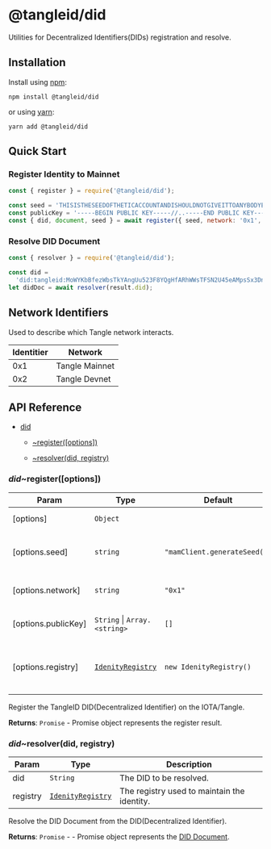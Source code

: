 # @tangleid/did

Utilities for Decentralized Identifiers(DIDs) registration and resolve.

## Installation

Install using [npm](https://www.npmjs.org/):

```shell
npm install @tangleid/did
```

or using [yarn](https://yarnpkg.com/):

```shell
yarn add @tangleid/did
```

## Quick Start

### Register Identity to Mainnet

```javascript
const { register } = require('@tangleid/did');

const seed = 'THISISTHESEEDOFTHETICACCOUNTANDISHOULDNOTGIVEITTOANYBODYELSE';
const publicKey = '-----BEGIN PUBLIC KEY-----//..-----END PUBLIC KEY-----'
const { did, document, seed } = await register({ seed, network: '0x1', publicKey });
```

### Resolve DID Document

```javascript
const { resolver } = require('@tangleid/did');

const did =
  'did:tangleid:MoWYKbBfezWbsTkYAngUu523F8YQgHfARhWWsTFSN2U45eAMpsSx3DnrV4SyZHCFuyDqjvQdg7';
let didDoc = await resolver(result.did);
```

## Network Identifiers

Used to describe which Tangle network interacts.

| Identitier | Network        |
| ---------- | -------------- |
| 0x1        | Tangle Mainnet |
| 0x2        | Tangle Devnet  |

## API Reference


* [did](#module_did)

    * [~register([options])](#module_did..register)

    * [~resolver(did, registry)](#module_did..resolver)


<a name="module_did..register"></a>

### *did*~register([options])

| Param | Type | Default | Description |
| --- | --- | --- | --- |
| [options] | <code>Object</code> |  | Registration options |
| [options.seed] | <code>string</code> | <code>&quot;mamClient.generateSeed()&quot;</code> | The seed for the master channel. |
| [options.network] | <code>string</code> | <code>&quot;0x1&quot;</code> | The network identitfer. |
| [options.publicKey] | <code>String</code> \| <code>Array.&lt;string&gt;</code> | <code>[]</code> | PEM-formatted public Key. |
| [options.registry] | [<code>IdenityRegistry</code>](#IdenityRegistry) | <code>new IdenityRegistry()</code> | The registry used to maintain the identity. |

Register the TangleID DID(Decentralized Identifier) on the IOTA/Tangle.

**Returns**: <code>Promise</code> - Promise object represents the register result.  
<a name="module_did..resolver"></a>

### *did*~resolver(did, registry)

| Param | Type | Description |
| --- | --- | --- |
| did | <code>String</code> | The DID to be resolved. |
| registry | [<code>IdenityRegistry</code>](#IdenityRegistry) | The registry used to maintain the identity. |

Resolve the DID Document from the DID(Decentralized Identifier).

**Returns**: <code>Promise</code> - - Promise object represents the [DID Document](https://w3c-ccg.github.io/did-spec/#did-documents).  
